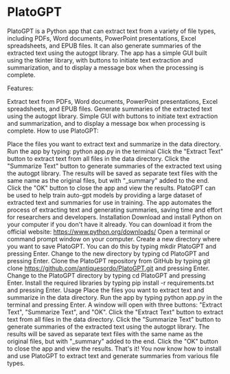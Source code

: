 # PlatoGPT
PlatoGPT is a Python app that can extract text from a variety of file types, including PDFs, Word documents, PowerPoint presentations, Excel spreadsheets, and EPUB files. It can also generate summaries of the extracted text using the autogpt library. The app has a simple GUI built using the tkinter library, with buttons to initiate text extraction and summarization, and to display a message box when the processing is complete.

Features:

Extract text from PDFs, Word documents, PowerPoint presentations, Excel spreadsheets, and EPUB files.
Generate summaries of the extracted text using the autogpt library.
Simple GUI with buttons to initiate text extraction and summarization, and to display a message box when processing is complete.
How to use PlatoGPT:

Place the files you want to extract text and summarize in the data directory.
Run the app by typing: python app.py in the terminal
Click the "Extract Text" button to extract text from all files in the data directory.
Click the "Summarize Text" button to generate summaries of the extracted text using the autogpt library.
The results will be saved as separate text files with the same name as the original files, but with "_summary" added to the end.
Click the "OK" button to close the app and view the results.
PlatoGPT can be used to help train auto-gpt models by providing a large dataset of extracted text and summaries for use in training. The app automates the process of extracting text and generating summaries, saving time and effort for researchers and developers.
Installation
Download and install Python on your computer if you don't have it already. You can download it from the official website: https://www.python.org/downloads/
Open a terminal or command prompt window on your computer.
Create a new directory where you want to save PlatoGPT. You can do this by typing mkdir PlatoGPT and pressing Enter.
Change to the new directory by typing cd PlatoGPT and pressing Enter.
Clone the PlatoGPT repository from GitHub by typing git clone https://github.com/antiquesordo/PlatoGPT.git and pressing Enter.
Change to the PlatoGPT directory by typing cd PlatoGPT and pressing Enter.
Install the required libraries by typing pip install -r requirements.txt and pressing Enter.
Usage
Place the files you want to extract text and summarize in the data directory.
Run the app by typing python app.py in the terminal and pressing Enter.
A window will open with three buttons: "Extract Text", "Summarize Text", and "OK".
Click the "Extract Text" button to extract text from all files in the data directory.
Click the "Summarize Text" button to generate summaries of the extracted text using the autogpt library.
The results will be saved as separate text files with the same name as the original files, but with "_summary" added to the end.
Click the "OK" button to close the app and view the results.
That's it! You now know how to install and use PlatoGPT to extract text and generate summaries from various file types.
